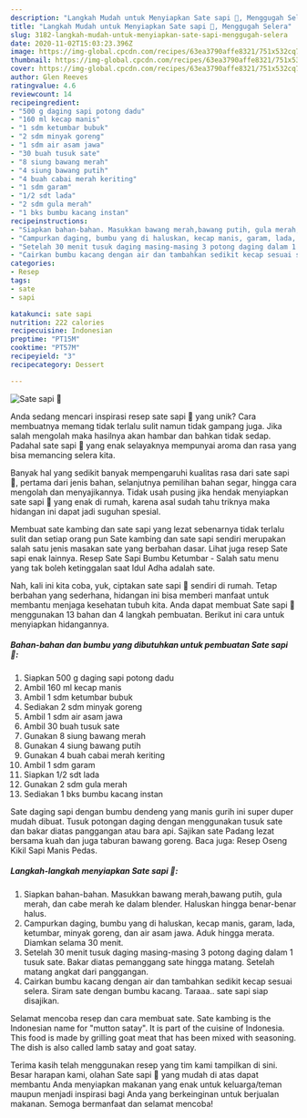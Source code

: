 ```yaml
---
description: "Langkah Mudah untuk Menyiapkan Sate sapi 🐄, Menggugah Selera"
title: "Langkah Mudah untuk Menyiapkan Sate sapi 🐄, Menggugah Selera"
slug: 3182-langkah-mudah-untuk-menyiapkan-sate-sapi-menggugah-selera
date: 2020-11-02T15:03:23.396Z
image: https://img-global.cpcdn.com/recipes/63ea3790affe8321/751x532cq70/sate-sapi-🐄-foto-resep-utama.jpg
thumbnail: https://img-global.cpcdn.com/recipes/63ea3790affe8321/751x532cq70/sate-sapi-🐄-foto-resep-utama.jpg
cover: https://img-global.cpcdn.com/recipes/63ea3790affe8321/751x532cq70/sate-sapi-🐄-foto-resep-utama.jpg
author: Glen Reeves
ratingvalue: 4.6
reviewcount: 14
recipeingredient:
- "500 g daging sapi potong dadu"
- "160 ml kecap manis"
- "1 sdm ketumbar bubuk"
- "2 sdm minyak goreng"
- "1 sdm air asam jawa"
- "30 buah tusuk sate"
- "8 siung bawang merah"
- "4 siung bawang putih"
- "4 buah cabai merah keriting"
- "1 sdm garam"
- "1/2 sdt lada"
- "2 sdm gula merah"
- "1 bks bumbu kacang instan"
recipeinstructions:
- "Siapkan bahan-bahan. Masukkan bawang merah,bawang putih, gula merah, dan cabe merah ke dalam blender. Haluskan hingga benar-benar halus."
- "Campurkan daging, bumbu yang di haluskan, kecap manis, garam, lada, ketumbar, minyak goreng, dan air asam jawa. Aduk hingga merata. Diamkan selama 30 menit."
- "Setelah 30 menit tusuk daging masing-masing 3 potong daging dalam 1 tusuk sate. Bakar diatas pemanggang sate hingga matang. Setelah matang angkat dari panggangan."
- "Cairkan bumbu kacang dengan air dan tambahkan sedikit kecap sesuai selera. Siram sate dengan bumbu kacang. Taraaa.. sate sapi siap disajikan."
categories:
- Resep
tags:
- sate
- sapi

katakunci: sate sapi 
nutrition: 222 calories
recipecuisine: Indonesian
preptime: "PT15M"
cooktime: "PT57M"
recipeyield: "3"
recipecategory: Dessert

---
```



![Sate sapi 🐄](https://img-global.cpcdn.com/recipes/63ea3790affe8321/751x532cq70/sate-sapi-🐄-foto-resep-utama.jpg)

Anda sedang mencari inspirasi resep sate sapi 🐄 yang unik? Cara membuatnya memang tidak terlalu sulit namun tidak gampang juga. Jika salah mengolah maka hasilnya akan hambar dan bahkan tidak sedap. Padahal sate sapi 🐄 yang enak selayaknya mempunyai aroma dan rasa yang bisa memancing selera kita.

Banyak hal yang sedikit banyak mempengaruhi kualitas rasa dari sate sapi 🐄, pertama dari jenis bahan, selanjutnya pemilihan bahan segar, hingga cara mengolah dan menyajikannya. Tidak usah pusing jika hendak menyiapkan sate sapi 🐄 yang enak di rumah, karena asal sudah tahu triknya maka hidangan ini dapat jadi suguhan spesial.

Membuat sate kambing dan sate sapi yang lezat sebenarnya tidak terlalu sulit dan setiap orang pun Sate kambing dan sate sapi sendiri merupakan salah satu jenis masakan sate yang berbahan dasar. Lihat juga resep Sate sapi enak lainnya. Resep Sate Sapi Bumbu Ketumbar - Salah satu menu yang tak boleh ketinggalan saat Idul Adha adalah sate.


Nah, kali ini kita coba, yuk, ciptakan sate sapi 🐄 sendiri di rumah. Tetap berbahan yang sederhana, hidangan ini bisa memberi manfaat untuk membantu menjaga kesehatan tubuh kita. Anda dapat membuat Sate sapi 🐄 menggunakan 13 bahan dan 4 langkah pembuatan. Berikut ini cara untuk menyiapkan hidangannya.

<!--inarticleads1-->

##### Bahan-bahan dan bumbu yang dibutuhkan untuk pembuatan Sate sapi 🐄:

1. Siapkan 500 g daging sapi potong dadu
1. Ambil 160 ml kecap manis
1. Ambil 1 sdm ketumbar bubuk
1. Sediakan 2 sdm minyak goreng
1. Ambil 1 sdm air asam jawa
1. Ambil 30 buah tusuk sate
1. Gunakan 8 siung bawang merah
1. Gunakan 4 siung bawang putih
1. Gunakan 4 buah cabai merah keriting
1. Ambil 1 sdm garam
1. Siapkan 1/2 sdt lada
1. Gunakan 2 sdm gula merah
1. Sediakan 1 bks bumbu kacang instan


Sate daging sapi dengan bumbu dendeng yang manis gurih ini super duper mudah dibuat. Tusuk potongan daging dengan menggunakan tusuk sate dan bakar diatas panggangan atau bara api. Sajikan sate Padang lezat bersama kuah dan juga taburan bawang goreng. Baca juga: Resep Oseng Kikil Sapi Manis Pedas. 

<!--inarticleads2-->

##### Langkah-langkah menyiapkan Sate sapi 🐄:

1. Siapkan bahan-bahan. Masukkan bawang merah,bawang putih, gula merah, dan cabe merah ke dalam blender. Haluskan hingga benar-benar halus.
1. Campurkan daging, bumbu yang di haluskan, kecap manis, garam, lada, ketumbar, minyak goreng, dan air asam jawa. Aduk hingga merata. Diamkan selama 30 menit.
1. Setelah 30 menit tusuk daging masing-masing 3 potong daging dalam 1 tusuk sate. Bakar diatas pemanggang sate hingga matang. Setelah matang angkat dari panggangan.
1. Cairkan bumbu kacang dengan air dan tambahkan sedikit kecap sesuai selera. Siram sate dengan bumbu kacang. Taraaa.. sate sapi siap disajikan.


Selamat mencoba resep dan cara membuat sate. Sate kambing is the Indonesian name for &#34;mutton satay&#34;. It is part of the cuisine of Indonesia. This food is made by grilling goat meat that has been mixed with seasoning. The dish is also called lamb satay and goat satay. 

Terima kasih telah menggunakan resep yang tim kami tampilkan di sini. Besar harapan kami, olahan Sate sapi 🐄 yang mudah di atas dapat membantu Anda menyiapkan makanan yang enak untuk keluarga/teman maupun menjadi inspirasi bagi Anda yang berkeinginan untuk berjualan makanan. Semoga bermanfaat dan selamat mencoba!
